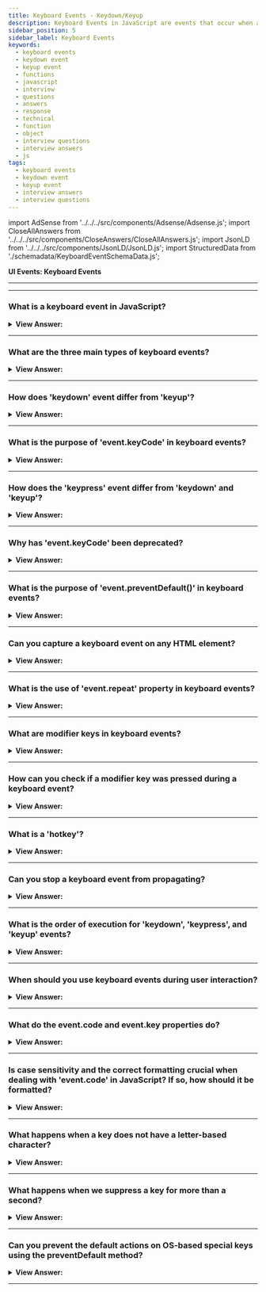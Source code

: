 ```yaml
---
title: Keyboard Events - Keydown/Keyup
description: Keyboard Events in JavaScript are events that occur when a user interacts with a keyboard. They are triggered by the user's keyboard. - JavaScript Interview Questions & Answers
sidebar_position: 5
sidebar_label: Keyboard Events
keywords:
  - keyboard events
  - keydown event
  - keyup event
  - functions
  - javascript
  - interview
  - questions
  - answers
  - response
  - technical
  - function
  - object
  - interview questions
  - interview answers
  - js
tags:
  - keyboard events
  - keydown event
  - keyup event
  - interview answers
  - interview questions
---
```


import AdSense from '../../../src/components/Adsense/Adsense.js';
import CloseAllAnswers from '../../../src/components/CloseAnswers/CloseAllAnswers.js';
import JsonLD from '../../../src/components/JsonLD/JsonLD.js';
import StructuredData from './schemadata/KeyboardEventSchemaData.js';

<JsonLD data={StructuredData} />

<head>
  <title>Keyboard Events - Keydown/Keyup | HelloJavaScript.info</title>
</head>

**UI Events: Keyboard Events**

---

<AdSense />

---

<CloseAllAnswers />

### What is a keyboard event in JavaScript?

<details>
  <summary><strong>View Answer:</strong></summary>
  <div>
  <div><strong>Interview Response:</strong> A keyboard event is triggered when a user interacts with the keyboard, such as pressing, holding, or releasing a key.
  </div><br />
  <div><strong className="codeExample">Code Example:</strong><br /><br />

  <div></div>

```js
document.addEventListener('keydown', function(event) {
  console.log(event.keyCode);
});
```

  </div>
  </div>
</details>

---

### What are the three main types of keyboard events?

<details>
  <summary><strong>View Answer:</strong></summary>
  <div>
  <div><strong>Interview Response:</strong> The three main types are 'keydown', 'keypress', and 'keyup'.
  </div><br />
  <div><strong className="codeExample">Code Example:</strong><br /><br />

  <div></div>

```js
// keydown event
document.addEventListener('keydown', function(event) {
  // Get the key that was pressed
  var key = event.keyCode;

  // Do something with the key
  if (key == 65) {
    // The A key was pressed
  }
});

// keypress event
document.addEventListener('keypress', function(event) {
  // Get the key that was pressed
  var key = event.keyCode;
  var character = event.key;

  // Do something with the key
  if (character == 'a') {
    // The letter a was pressed
  }
});

// keyup event
document.addEventListener('keyup', function(event) {
  // Get the key that was released
  var key = event.keyCode;

  // Do something with the key
  if (key == 65) {
    // The A key was released
  }
}); 
```

These are just a few examples of how to use keydown , keypress , and keyup events in JavaScript. There are many other things that you can do with these events, so be creative and experiment!

  </div>
  </div>
</details>

---

### How does 'keydown' event differ from 'keyup'?

<details>
  <summary><strong>View Answer:</strong></summary>
  <div>
  <div><strong>Interview Response:</strong> The 'keydown' event is triggered when a key is pressed down, while 'keyup' is triggered when a key is released.
  </div><br />
  <div><strong className="codeExample">Code Example:</strong><br /><br />

  <div></div>

```js
document.onkeydown = function(event) {
    console.log('Key pressed:', event.key);
}

document.onkeyup = function(event) {
    console.log('Key released:', event.key);
}
```

  </div>
  </div>
</details>

---

### What is the purpose of 'event.keyCode' in keyboard events?

<details>
  <summary><strong>View Answer:</strong></summary>
  <div>
  <div><strong>Interview Response:</strong> The 'event.keyCode' is a property that returns the Unicode number of the key that triggered the keyboard event.
  </div><br />

---

:::warning Deprecated
It should be noted that event.keyCode is **deprecated** and should no longer be used, but you may come across in older code.
:::

  </div>
</details>

---

### How does the 'keypress' event differ from 'keydown' and 'keyup'?

<details>
  <summary><strong>View Answer:</strong></summary>
  <div>
  <div><strong>Interview Response:</strong> The 'keypress' event is fired when an actual character is being inserted. In contrast, 'keydown' and 'keyup' are fired when any key is pressed or released, including non-printable keys like Shift or Ctrl.
  </div><br />
  <div><strong className="codeExample">Code Example:</strong><br /><br />

  <div></div>

```js
document.onkeydown = function(event) {
    console.log('Key down:', event.key);
}

document.onkeypress = function(event) {
    console.log('Key press:', event.key);
}

document.onkeyup = function(event) {
    console.log('Key up:', event.key);
}
```

  </div>
  </div>
</details>

---

### Why has 'event.keyCode' been deprecated?

<details>
  <summary><strong>View Answer:</strong></summary>
  <div>
  <div><strong>Interview Response:</strong> The 'event.keyCode' property has been deprecated due to inconsistencies across different keyboard layouts and locales. The 'event.key' and 'event.code' properties offer more reliable alternatives.
  </div>
  </div>
</details>

---

### What is the purpose of 'event.preventDefault()' in keyboard events?

<details>
  <summary><strong>View Answer:</strong></summary>
  <div>
  <div><strong>Interview Response:</strong> The 'event.preventDefault()' method stops the default action of an element from happening. For example, it can prevent a form from submitting.
  </div>
  </div>
</details>

---

### Can you capture a keyboard event on any HTML element?

<details>
  <summary><strong>View Answer:</strong></summary>
  <div>
  <div><strong>Interview Response:</strong> Not all, there are some limitations. Keyboard events are generally captured on elements that can gain focus like input, textarea, or any element with 'contentEditable' attribute.
  </div><br />
  <div><strong>Technical Details:</strong> Most keyboard events are generally targeted at the element that has focus. But for elements that don't usually get focus, like a div or span, you can make them focusable by adding the tabindex attribute. However, you can also set a global event listener on the window or document object, which will capture keyboard events regardless of the focused element.
  </div><br />
  <div><strong className="codeExample">Code Example:</strong><br /><br />

  <div></div>

```js
// Global event listener on the document
document.onkeydown = function(event) {
    console.log('Key down:', event.key);
}

// Making a <div> focusable and capturing an event
let div = document.getElementById('myDiv');
div.setAttribute('tabindex', '0');
div.onkeydown = function(event) {
    console.log('Key down in div:', event.key);
}
```

  </div>
  </div>
</details>

---

### What is the use of 'event.repeat' property in keyboard events?

<details>
  <summary><strong>View Answer:</strong></summary>
  <div>
  <div><strong>Interview Response:</strong> The `event.repeat` property in keyboard events is a boolean that is `true` if the key is being held down long enough to auto-repeat, and `false` otherwise.
  </div><br />
  <div><strong className="codeExample">Code Example:</strong><br /><br />

  <div></div>

```javascript
document.onkeydown = function(event) {
    if (event.repeat) {
        console.log('Key down (repeating):', event.key);
    } else {
        console.log('Key down:', event.key);
    }
}
```

In this example, when a key is held down and starts repeating, the 'keydown' event logs a message indicating that the key is repeating. If the key is just pressed once and not held down, it logs a normal 'Key down' message.

  </div>
  </div>
</details>

---

### What are modifier keys in keyboard events?

<details>
  <summary><strong>View Answer:</strong></summary>
  <div>
  <div><strong>Interview Response:</strong> Modifier keys in keyboard events refer to keys like Shift, Ctrl, Alt, and the Command key, which modify the behavior of other keys when they are pressed in combination with them.
  </div>
  </div>
</details>

---

### How can you check if a modifier key was pressed during a keyboard event?

<details>
  <summary><strong>View Answer:</strong></summary>
  <div>
  <div><strong>Interview Response:</strong> You can check if a modifier key was pressed during a keyboard event by examining the properties of the event object, such as `event.shiftKey`, `event.ctrlKey`, `event.altKey`, and `event.metaKey`.
  </div><br />
  <div><strong className="codeExample">Code Example:</strong><br /><br />

  <div></div>

```js
document.onkeydown = function(event) {
    if (event.shiftKey) {
        console.log('Shift key was pressed');
    }

    if (event.ctrlKey) {
        console.log('Ctrl key was pressed');
    }

    if (event.altKey) {
        console.log('Alt key was pressed');
    }

    if (event.metaKey) {
        console.log('Meta key (e.g., Command key on macOS) was pressed');
    }
}
```

In this example, the event object's properties are checked to determine if the Shift, Ctrl, Alt, or Meta (Command) key was pressed during the 'keydown' event. The corresponding message is logged to the console accordingly.

  </div>
  </div>
</details>

---

### What is a 'hotkey'?

<details>
  <summary><strong>View Answer:</strong></summary>
  <div>
  <div><strong>Interview Response:</strong> A 'hotkey' refers to a combination of keystrokes that triggers a specific action or functionality in an application. This can be reproduced using JavaScript events.
  </div><br />
  <div><strong className="codeExample">Code Example:</strong><br /><br />

  <div></div>

```javascript
document.onkeydown = function(event) {
    if (event.ctrlKey && event.key === 's') {
        event.preventDefault(); // Prevent the default browser save action
        console.log('Save action triggered');
    }

    if (event.altKey && event.key === 'F4') {
        event.preventDefault(); // Prevent the default browser close action
        console.log('Application close action triggered');
    }
}
```

In this example, if the user presses Ctrl+S, the 'Save action triggered' message is logged to the console. Similarly, if the user presses Alt+F4, the 'Application close action triggered' message is logged. The `event.ctrlKey` and `event.altKey` properties are used to check if the respective modifier keys are pressed, and `event.key` is used to check the specific key that was pressed.

  </div>
  </div>
</details>

---

### Can you stop a keyboard event from propagating?

<details>
  <summary><strong>View Answer:</strong></summary>
  <div>
  <div><strong>Interview Response:</strong> Yes, you can stop a keyboard event from propagating (bubbling up the DOM tree) by calling `event.stopPropagation()` or prevent its default behavior using `event.preventDefault()`.
  </div>
  </div>
</details>

---

### What is the order of execution for 'keydown', 'keypress', and 'keyup' events?

<details>
  <summary><strong>View Answer:</strong></summary>
  <div>
  <div><strong>Interview Response:</strong> The order of execution for keyboard events is  'keydown', 'keypress', and then 'keyup' events.
  </div>
  </div>
</details>

---

### When should you use keyboard events during user interaction?

<details>
  <summary><strong>View Answer:</strong></summary>
  <div>
  <div><strong>Interview Response:</strong> When we wish to manage keyboard operations, we should utilize keyboard events (virtual keyboard also counts). For example, when there is a response to arrow keys Up and Down or hotkeys (including combinations of keys).
    </div>
  </div>
</details>

---

### What do the event.code and event.key properties do?

<details>
  <summary><strong>View Answer:</strong></summary>
  <div>
  <div><strong>Interview Response:</strong> The 'event.key' property returns the value of the key pressed, while 'event.code' gives the physical key's code, regardless of the keyboard layout or language.
    </div><br />
  <div><strong>Technical Response:</strong> The key property (event.key) of the event object allows us to extract the character, while the code property (event.code) of the event object allows us to extract the “physical key code”.<br/>For example, the same key Z can be suppressed with or without Shift. This behavior results in two distinct characters: lowercase z and uppercase Z.
    </div><br />

| **Key** | **event.key** | **event.code** |
| :------ | :------------ | :------------- |
| Z       | z (lowercase) | KeyZ           |
| Shift+Z | Z (uppercase) | KeyZ           |

  </div>
</details>

---

### Is case sensitivity and the correct formatting crucial when dealing with 'event.code' in JavaScript? If so, how should it be formatted?

<details>
  <summary><strong>View Answer:</strong></summary>
  <div>
  <div><strong>Interview Response:</strong> Yes, the case is critical, and all event codes must utilize the Pascal case to obtain the correct return value; otherwise, they fail. Please avoid misspellings: it is KeyZ, not keyZ. The check-like event.code=="keyZ" won't function since the initial letter of "Key" needs capitalization.
    </div><br />
  <div><strong className="codeExample">Code Example:</strong><br /><br />

  <div></div>

```javascript
document.onkeydown = function(event) {
    if (event.code === 'KeyA') {
        console.log('Key A pressed');
    }
}
```

In this example, the `event.code` is compared to the string `'KeyA'`, using uppercase letters as specified by the standard format. This ensures accurate detection of the specific key.

  </div>
  </div>
</details>

---

### What happens when a key does not have a letter-based character?

<details>
  <summary><strong>View Answer:</strong></summary>
  <div>
  <div><strong>Interview Response:</strong> For keys without letter-based characters, 'event.code' provides a descriptive string like 'Space', 'Enter', or 'ArrowRight', representing the physical key pressed.
    </div><br />
  <div><strong>Technical Response:</strong> Shift, F1, and other special keys. Event.key is roughly equivalent to event.code for such keys. Please keep in mind that event.code defines which key gets pushed. For example, most keyboards include two Shift keys: one on the left and one on the right. The event.code informs us which one was pushed, whereas the event.key determines the "meaning" of the key: what it is (a "Shift").
    </div><br />

Example:

| **Key**   | **event.key** | **event.code**          |
| :-------- | :------------ | :---------------------- |
| F1        | F1            | F1                      |
| Backspace | Backspace     | Backspace               |
| Shift     | Shift         | ShiftRight or ShiftLeft |

  </div>
</details>

---

### What happens when we suppress a key for more than a second?

<details>
  <summary><strong>View Answer:</strong></summary>
  <div>
  <div><strong>Interview Response:</strong> If we suppress a key over an extended period of time, it begins to "auto-repeat": the keydown triggers repeatedly, and when the key is released, we eventually receive keyup. As a result, having numerous keydowns and a single keyup is rather usual. The event object's event.repeat attribute equates to true for events triggered by auto-repeat.
    </div>
  </div>
</details>

---

### Can you prevent the default actions on OS-based special keys using the preventDefault method?

<details>
  <summary><strong>View Answer:</strong></summary>
  <div>
  <div><strong>Interview Response:</strong> No, except for OS-based special keys, preventing the default action on keydown cancels most of them. On Windows, for example, Alt+F4 dismisses the current browser window. And there is no way to halt it by disabling JavaScript's default action. Any activity outside of the browser's scope, such as shutting the browser window, is not captured by the browser, classifying it as an OS-level event.
    </div>
  </div>
</details>

---
